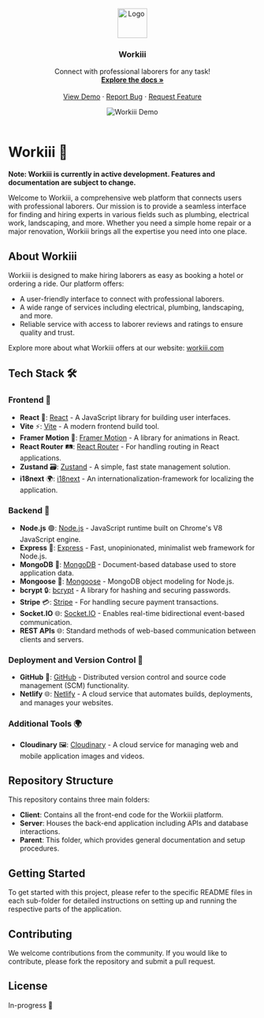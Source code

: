 <a name="readme-top"></a>

<!-- PROJECT LOGO -->
<br />
<div align="center">
<a href="https://workiii.com">
   <img src="https://res.cloudinary.com/movieslify/image/upload/v1717620810/bhz8rshbmylmmjrsv93c.png" alt="Logo" width="60" height="60" >
  </a>

  <h3 align="center">Workiii</h3>

  <p align="center">
    Connect with professional laborers for any task!
    <br />
    <a href="https://github.com/amooryjubran/workiii"><strong>Explore the docs »</strong></a>
    <br />
    <br />
    <a href="https://workiii.com">View Demo</a>
    ·
    <a href="https://github.com/Amooryjubran/Workiii/issues">Report Bug</a>
    ·
    <a href="https://github.com/Amooryjubran/Workiii/issues">Request Feature</a>
  </p>
</div>

<!-- DEMO GIF -->
<div align="center">
  <img src="./images/demo.gif" alt="Workiii Demo">
</div>
<br />

# Workiii 🚀

**Note: Workiii is currently in active development. Features and documentation are subject to change.**

Welcome to Workiii, a comprehensive web platform that connects users with professional laborers. Our mission is to provide a seamless interface for finding and hiring experts in various fields such as plumbing, electrical work, landscaping, and more. Whether you need a simple home repair or a major renovation, Workiii brings all the expertise you need into one place.

## About Workiii

Workiii is designed to make hiring laborers as easy as booking a hotel or ordering a ride. Our platform offers:

- A user-friendly interface to connect with professional laborers.
- A wide range of services including electrical, plumbing, landscaping, and more.
- Reliable service with access to laborer reviews and ratings to ensure quality and trust.

Explore more about what Workiii offers at our website: [workiii.com](https://workiii.com)

## Tech Stack 🛠️

### Frontend 🎨

- **React** 📘: [React](https://reactjs.org/) - A JavaScript library for building user interfaces.
- **Vite** ⚡: [Vite](https://vitejs.dev/) - A modern frontend build tool.
- **Framer Motion** 🌟: [Framer Motion](https://www.framer.com/motion/) - A library for animations in React.
- **React Router** 🛤️: [React Router](https://reactrouter.com/) - For handling routing in React applications.
- **Zustand** 🗃️: [Zustand](https://github.com/pmndrs/zustand) - A simple, fast state management solution.
- **i18next** 🌍: [i18next](https://www.i18next.com/) - An internationalization-framework for localizing the application.

### Backend 🔧

- **Node.js** 🟢: [Node.js](https://nodejs.org/) - JavaScript runtime built on Chrome's V8 JavaScript engine.
- **Express** 🚀: [Express](https://expressjs.com/) - Fast, unopinionated, minimalist web framework for Node.js.
- **MongoDB** 🍃: [MongoDB](https://www.mongodb.com/) - Document-based database used to store application data.
- **Mongoose** 🧩: [Mongoose](https://mongoosejs.com/) - MongoDB object modeling for Node.js.
- **bcrypt** 🔒: [bcrypt](https://github.com/kelektiv/node.bcrypt.js) - A library for hashing and securing passwords.
- **Stripe** 💳: [Stripe](https://stripe.com) - For handling secure payment transactions.
- **Socket.IO** 🌐: [Socket.IO](https://socket.io/) - Enables real-time bidirectional event-based communication.
- **REST APIs** 🌐: Standard methods of web-based communication between clients and servers.

### Deployment and Version Control 🚀

- **GitHub** 🐙: [GitHub](https://github.com) - Distributed version control and source code management (SCM) functionality.
- **Netlify** 🌐: [Netlify](https://www.netlify.com/) - A cloud service that automates builds, deployments, and manages your websites.

### Additional Tools 🌍

- **Cloudinary** 🖼️: [Cloudinary](https://cloudinary.com/) - A cloud service for managing web and mobile application images and videos.

## Repository Structure

This repository contains three main folders:

- **Client**: Contains all the front-end code for the Workiii platform.
- **Server**: Houses the back-end application including APIs and database interactions.
- **Parent**: This folder, which provides general documentation and setup procedures.

## Getting Started

To get started with this project, please refer to the specific README files in each sub-folder for detailed instructions on setting up and running the respective parts of the application.

## Contributing

We welcome contributions from the community. If you would like to contribute, please fork the repository and submit a pull request.

## License

In-progress 🚀
